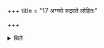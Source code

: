 +++
title = "17 अग्नये रुद्रवते लोहितः"

+++

<details><summary>थिते</summary>

17. A red victim (he-goat) should be offered to Rudra Anīkavat.  

</details>
